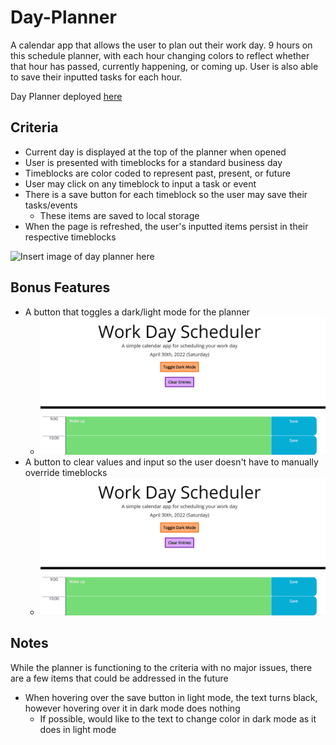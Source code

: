 # Day-Planner

A calendar app that allows the user to plan out their work day. 9 hours on this schedule planner, with each hour changing colors to reflect whether that hour has passed, currently happening, or coming up. User is also able to save their inputted tasks for each hour.

Day Planner deployed [here](https://swagnarok630.github.io/Day_Planner/)

## Criteria

* Current day is displayed at the top of the planner when opened
* User is presented with timeblocks for a standard business day
* Timeblocks are color coded to represent past, present, or future
* User may click on any timeblock to input a task or event
* There is a save button for each timeblock so the user may save their tasks/events
  * These items are saved to local storage
* When the page is refreshed, the user's inputted items persist in their respective timeblocks

![Insert image of day planner here]()

## Bonus Features

* A button that toggles a dark/light mode for the planner
  * ![Insert gif of toggle in action](plannertoggle.gif)
* A button to clear values and input so the user doesn't have to manually override timeblocks
  * ![Insert gif of clear button in action](plannerclear.gif)

## Notes
While the planner is functioning to the criteria with no major issues, there are a few items that could be addressed in the future
* When hovering over the save button in light mode, the text turns black, however hovering over it in dark mode does nothing
  * If possible, would like to the text to change color in dark mode as it does in light mode
